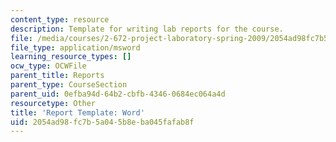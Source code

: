 ```yaml
---
content_type: resource
description: Template for writing lab reports for the course.
file: /media/courses/2-672-project-laboratory-spring-2009/2054ad98fc7b5a045b8eba045fafab8f_template.doc
file_type: application/msword
learning_resource_types: []
ocw_type: OCWFile
parent_title: Reports
parent_type: CourseSection
parent_uid: 0efba94d-64b2-cbfb-4346-0684ec064a4d
resourcetype: Other
title: 'Report Template: Word'
uid: 2054ad98-fc7b-5a04-5b8e-ba045fafab8f
---
```

